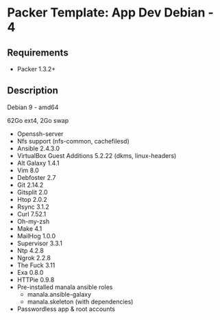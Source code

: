 # Packer Template: App Dev Debian - 4

## Requirements

* Packer 1.3.2+

## Description

Debian 9 - amd64

62Go ext4, 2Go swap

* Openssh-server
* Nfs support (nfs-common, cachefilesd)
* Ansible 2.4.3.0
* VirtualBox Guest Additions 5.2.22 (dkms, linux-headers)
* Alt Galaxy 1.4.1
* Vim 8.0
* Debfoster 2.7
* Git 2.14.2
* Gitsplit 2.0
* Htop 2.0.2
* Rsync 3.1.2
* Curl 7.52.1
* Oh-my-zsh
* Make 4.1
* MailHog 1.0.0
* Supervisor 3.3.1
* Ntp 4.2.8
* Ngrok 2.2.8
* The Fuck 3.11
* Exa 0.8.0
* HTTPie 0.9.8
* Pre-installed manala ansible roles
  * manala.ansible-galaxy
  * manala.skeleton (with dependencies)
* Passwordless app & root accounts
